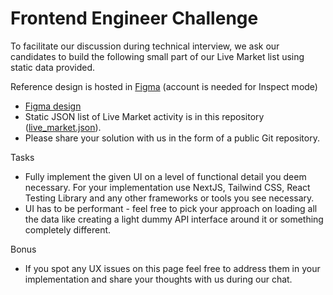 # Frontend Engineer Challenge

To facilitate our discussion during technical interview, we ask our candidates to build the following small part of our Live Market list using static data provided. 

Reference design is hosted in <a href="https://www.figma.com">Figma</a> (account is needed for Inspect mode) 

<ul>
  <li><a href="https://www.figma.com/file/HrRWXoG70Gy8W4c9moXuq2/Front-end-Challenge?type=design&node-id=0-1&mode=design&t=sECLSwzwlb09l54c-0" target="_blank">Figma design</a></li>
  <li>Static JSON list of Live Market activity is in this repository (<a href="">live_market.json</a>).</li>
  <li>Please share your solution with us in the form of a public Git repository.</li>
</ul>

Tasks
<ul>
  <li>Fully implement the given UI on a level of functional detail you deem necessary. For your implementation use NextJS, Tailwind CSS, React Testing Library and any other frameworks or tools you see necessary.</li>
  <li>UI has to be performant - feel free to pick your approach on loading all the data like creating a light dummy API interface around it or something completely different.</li>
</ul>
  
Bonus
<ul>
  <li>If you spot any UX issues on this page feel free to address them in your implementation and share your thoughts with us during our chat.</li>
</ul>
